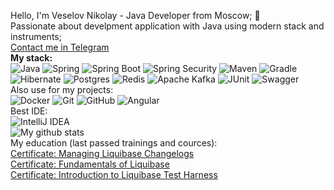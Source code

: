 Hello, I'm Veselov Nikolay - Java Developer from Moscow;  👋 <br>
Passionate about develpment application with Java using modern stack and instruments; <br>
[Contact me in Telegram](https://t.me/VeselovND) <br>
<b>My stack:</b><br>
![Java](https://img.shields.io/badge/java-%23ED8B00.svg?style=for-the-badge&logo=openjdk&logoColor=white)
![Spring](https://img.shields.io/badge/spring-%236DB33F.svg?style=for-the-badge&logo=spring&logoColor=white)
![Spring Boot](https://img.shields.io/badge/Spring_Boot-F2F4F9?style=for-the-badge&logo=spring-boot)
![Spring Security](https://img.shields.io/badge/Spring_Security-6DB33F?style=for-the-badge&logo=Spring-Security&logoColor=white)
![Maven](https://img.shields.io/badge/apache_maven-C71A36?style=for-the-badge&logo=apachemaven&logoColor=white)
![Gradle](https://img.shields.io/badge/Gradle-02303A.svg?style=for-the-badge&logo=Gradle&logoColor=white)
![Hibernate](https://img.shields.io/badge/Hibernate-59666C?style=for-the-badge&logo=Hibernate&logoColor=white)
![Postgres](https://img.shields.io/badge/PostgreSQL-316192?style=for-the-badge&logo=postgresql&logoColor=white)
![Redis](https://img.shields.io/badge/redis-%23DD0031.svg?style=for-the-badge&logo=redis&logoColor=white)
![Apache Kafka](https://img.shields.io/badge/Apache%20Kafka-000?style=for-the-badge&logo=apachekafka)
![JUnit](https://img.shields.io/badge/Junit5-25A162?style=for-the-badge&logo=junit5&logoColor=white)
![Swagger](https://img.shields.io/badge/Swagger-85EA2D?style=for-the-badge&logo=Swagger&logoColor=white)
<br>
Also use for my projects:<br>
![Docker](https://img.shields.io/badge/docker-%230db7ed.svg?style=for-the-badge&logo=docker&logoColor=white)
![Git](https://img.shields.io/badge/git-%23F05033.svg?style=for-the-badge&logo=git&logoColor=white)
![GitHub](https://img.shields.io/badge/github-%23121011.svg?style=for-the-badge&logo=github&logoColor=white)
![Angular](https://img.shields.io/badge/angular-%23DD0031.svg?style=for-the-badge&logo=angular&logoColor=white)
<br>
Best IDE:<br>
![IntelliJ IDEA](https://img.shields.io/badge/IntelliJIDEA-000000.svg?style=for-the-badge&logo=intellij-idea&logoColor=white)
<br>
![My github stats](https://github-readme-stats.vercel.app/api?username=veselovnd88&show_icons=true&theme=slateorange )
<br>
My education (last passed trainings and cources):<br>
[Certificate: Managing Liquibase Changelogs](https://github.com/Veselovnd88/Veselovnd88/files/13202085/certification-Managing-Liquibase-Changelogs-Veselovnd.pdf) <br>
[Certificate: Fundamentals of Liquibase](https://github.com/Veselovnd88/Veselovnd88/files/13066973/certification-Fundamentals-of-Liquibase-Veselovnd.pdf) <br>
[Certificate: Introduction to Liquibase Test Harness](https://github.com/Veselovnd88/Veselovnd88/files/13195594/certification-Introduction-to-Liquibase-Test-Harness-Veselovnd.pdf)
